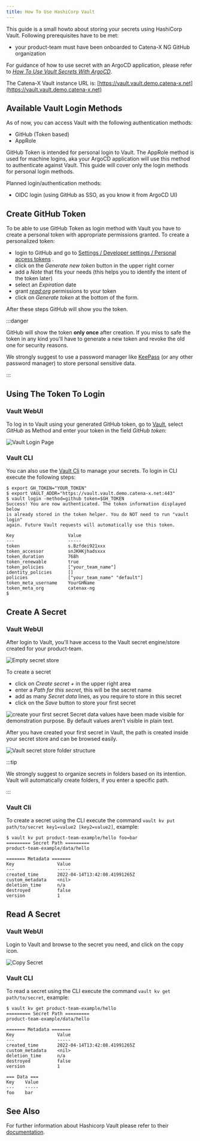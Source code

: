 ```yaml
---
title: How To Use HashiCorp Vault
--- 
```


This guide is a small howto about storing your secrets using HashiCorp Vault. Following prerequisites have to be
met:

- your product-team must have been onboarded to Catena-X NG GitHub organization

For guidance of how to use secret with an ArgoCD application, please refer to
[_How To Use Vault Secrets With ArgoCD_](howto-use-vault-secrets-with-argocd.md).

The Catena-X Vault instance URL is: [https://vault.vault.demo.catena-x.net](https://vault.vault.demo.catena-x.net)

## Available Vault Login Methods

As of now, you can access Vault with the following authentication methods:

- GitHub (Token based)
- AppRole

GitHub Token is intended for personal login to Vault. The AppRole method is used for machine logins, aka your ArgoCD
application will use this method to authenticate against Vault. This guide will cover only the login methods for
personal login methods.

Planned login/authentication methods:

- OIDC login (using GitHub as SSO, as you know it from ArgoCD UI)

## Create GitHub Token

To be able to use GitHub Token as login method with Vault you have to create a personal token with appropriate
permissions granted. To create a personalized token:

- login to GitHub and go to [Settings / Developer settings / Personal access tokens](https://github.com/settings/tokens)
  .
- click on the _Generate new token_ button in the upper right corner
- add a _Note_ that fits your needs (this helps you to identify the intent of the token later)
- select an _Expiration_ date
- grant [_read:org_](https://www.vaultproject.io/docs/auth/github) permissions to your token
- click on _Generate token_ at the bottom of the form.

After these steps GitHub will show you the token.

:::danger

GitHub will show the token **only once** after creation. If you miss to safe the token in any kind you'll have to
generate a new token and revoke the old one for security reasons.

We strongly suggest to use a password manager like [KeePass](https://keepass.info) (or any other password manager) to
store personal sensitive data.

:::

## Using The Token To Login

### Vault WebUI

To log in to Vault using your generated GitHub token, go to [Vault](https://vault.vault.demo.catena-x.net), select
_GitHub_ as Method and enter your token in the field _GitHub token_:

![Vault Login Page](assets/vault-login-page.png)

### Vault CLI

You can also use the [Vault Cli](https://www.vaultproject.io/downloads) to manage your secrets. To login in CLI execute
the following steps:

```shell
$ export GH_TOKEN="YOUR_TOKEN"
$ export VAULT_ADDR="https://vault.vault.demo.catena-x.net:443"
$ vault login -method=github token=$GH_TOKEN
Success! You are now authenticated. The token information displayed below
is already stored in the token helper. You do NOT need to run "vault login"
again. Future Vault requests will automatically use this token.

Key                    Value
---                    -----
token                  s.Bzfdei921xxx
token_accessor         snJKHKjhadsxxx
token_duration         768h
token_renewable        true
token_policies         ["your_team_name"]
identity_policies      []
policies               ["your_team_name" "default"]
token_meta_username    YourGHName
token_meta_org         catenax-ng
$
```

## Create A Secret

### Vault WebUI

After login to Vault, you'll have access to the Vault secret engine/store created for your product-team.

![Empty secret store](assets/vault-empty-store.png)

To create a secret

- click on _Create secret +_ in the upper right area
- enter a _Path for this secret_, this will be the secret name
- add as many _Secret data_ lines, as you require to store in this secret
- click on the _Save_ button to store your first secret

![create your first secret](assets/vault-add-first-secret.png)
Secret data values have been made visible for demonstration purpose. By default values aren't visible in plain text.

After you have created your first secret in Vault, the path is created inside your secret store and can be browsed
easily.

![Vault secret store folder structure](assets/vault-folder-structure.png)

:::tip

We strongly suggest to organize secrets in folders based on its intention. Vault will automatically create folders, if
you enter a specific path.

:::

### Vault Cli

To create a secret using the CLI execute the command `vault kv put path/to/secret key1=value2 [key2=value2]`, example:

```shell
$ vault kv put product-team-example/hello foo=bar
========= Secret Path =========
product-team-example/data/hello

======= Metadata =======
Key                Value
---                -----
created_time       2022-04-14T13:42:08.41991265Z
custom_metadata    <nil>
deletion_time      n/a
destroyed          false
version            1
```

## Read A Secret

### Vault WebUI

Login to Vault and browse to the secret you need, and click on the copy icon.

![Copy Secret](assets/vault-copy-secret-webui.png)

### Vault CLI

To read a secret using the CLI execute the command `vault kv get path/to/secret`, example:

```shell
$ vault kv get product-team-example/hello
========= Secret Path =========
product-team-example/data/hello

======= Metadata =======
Key                Value
---                -----
created_time       2022-04-14T13:42:08.41991265Z
custom_metadata    <nil>
deletion_time      n/a
destroyed          false
version            1

=== Data ===
Key    Value
---    -----
foo    bar
```

## See Also

For further information about Hashicorp Vault please refer to their [documentation](https://www.vaultproject.io/docs).
